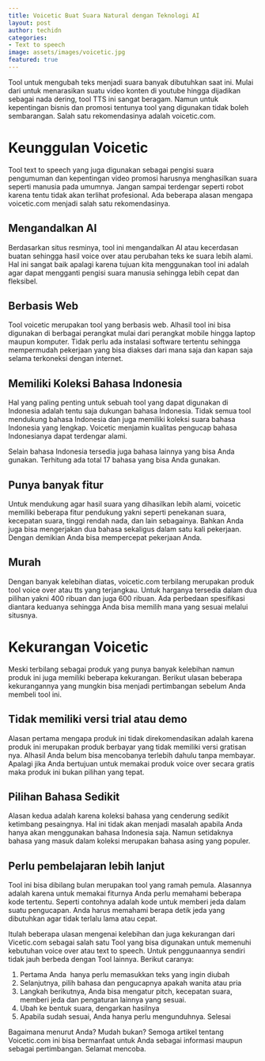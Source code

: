 ```yaml
---
title: Voicetic Buat Suara Natural dengan Teknologi AI
layout: post
author: techidn
categories: 
- Text to speech
image: assets/images/voicetic.jpg
featured: true
---
```


Tool untuk mengubah teks menjadi suara banyak dibutuhkan saat ini. Mulai dari untuk menarasikan suatu video konten di youtube hingga dijadikan sebagai nada dering, tool TTS ini sangat beragam. Namun untuk kepentingan bisnis dan promosi tentunya tool yang digunakan tidak boleh sembarangan. Salah satu rekomendasinya adalah voicetic.com.

# Keunggulan Voicetic

Tool text to speech yang juga digunakan sebagai pengisi suara pengumuman dan kepentingan video promosi harusnya menghasilkan suara seperti manusia pada umumnya. Jangan sampai terdengar seperti robot karena tentu tidak akan terlihat profesional. Ada beberapa alasan mengapa voicetic.com menjadi salah satu rekomendasinya.

## Mengandalkan AI

Berdasarkan situs resminya, tool ini mengandalkan AI atau kecerdasan buatan sehingga hasil voice over atau perubahan teks ke suara lebih alami. Hal ini sangat baik apalagi karena tujuan kita menggunakan tool ini adalah agar dapat mengganti pengisi suara manusia sehingga lebih cepat dan fleksibel.

## Berbasis Web

Tool voicetic merupakan tool yang berbasis web. Alhasil tool ini bisa digunakan di berbagai perangkat mulai dari perangkat mobile hingga laptop maupun komputer. Tidak perlu ada instalasi software tertentu sehingga mempermudah pekerjaan yang bisa diakses dari mana saja dan kapan saja selama terkoneksi dengan internet.

## Memiliki Koleksi Bahasa Indonesia

Hal yang paling penting untuk sebuah tool yang dapat digunakan di Indonesia adalah tentu saja dukungan bahasa Indonesia. Tidak semua tool mendukung bahasa Indonesia dan juga memiliki koleksi suara bahasa Indonesia yang lengkap. Voicetic menjamin kualitas pengucap bahasa Indonesianya dapat terdengar alami.

Selain bahasa Indonesia tersedia juga bahasa lainnya yang bisa Anda gunakan. Terhitung ada total 17 bahasa yang bisa Anda gunakan.

## Punya banyak fitur

Untuk mendukung agar hasil suara yang dihasilkan lebih alami, voicetic memiliki beberapa fitur pendukung yakni seperti penekanan suara, kecepatan suara, tinggi rendah nada, dan lain sebagainya. Bahkan Anda juga bisa mengerjakan dua bahasa sekaligus dalam satu kali pekerjaan. Dengan demikian Anda bisa mempercepat pekerjaan Anda.

## Murah

Dengan banyak kelebihan diatas, voicetic.com terbilang merupakan produk tool voice over atau tts yang terjangkau. Untuk harganya tersedia dalam dua pilihan yakni 400 ribuan dan juga 600 ribuan. Ada perbedaan spesifikasi diantara keduanya sehingga Anda bisa memilih mana yang sesuai melalui situsnya.

# Kekurangan Voicetic

Meski terbilang sebagai produk yang punya banyak kelebihan namun produk ini juga memiliki beberapa kekurangan. Berikut ulasan beberapa kekurangannya yang mungkin bisa menjadi pertimbangan sebelum Anda membeli tool ini.

## Tidak memiliki versi trial atau demo

Alasan pertama mengapa produk ini tidak direkomendasikan adalah karena produk ini merupakan produk berbayar yang tidak memiliki versi gratisan nya. Alhasil Anda belum bisa mencobanya terlebih dahulu tanpa membayar. Apalagi jika Anda bertujuan untuk memakai produk voice over secara gratis maka produk ini bukan pilihan yang tepat.

## Pilihan Bahasa Sedikit

Alasan kedua adalah karena koleksi bahasa yang cenderung sedikit ketimbang pesaingnya. Hal ini tidak akan menjadi masalah apabila Anda hanya akan menggunakan bahasa Indonesia saja. Namun setidaknya bahasa yang masuk dalam koleksi merupakan bahasa asing yang populer.

## Perlu pembelajaran lebih lanjut

Tool ini bisa dibilang bulan merupakan tool yang ramah pemula. Alasannya adalah karena untuk memakai fiturnya Anda perlu memahami beberapa kode tertentu. Seperti contohnya adalah kode untuk memberi jeda dalam suatu pengucapan. Anda harus memahami berapa detik jeda yang dibutuhkan agar tidak terlalu lama atau cepat.

Itulah beberapa ulasan mengenai kelebihan dan juga kekurangan dari Vicetic.com sebagai salah satu Tool yang bisa digunakan untuk memenuhi kebutuhan voice over atau text to speech. Untuk penggunaannya sendiri tidak jauh berbeda dengan Tool lainnya. Berikut caranya:

1. Pertama Anda  hanya perlu memasukkan teks yang ingin diubah
2. Selanjutnya, pilih bahasa dan pengucapnya apakah wanita atau pria
3. Langkah berikutnya, Anda bisa mengatur pitch, kecepatan suara, memberi jeda dan pengaturan lainnya yang sesuai. 
4. Ubah ke bentuk suara, dengarkan hasilnya 
5. Apabila sudah sesuai, Anda hanya perlu mengunduhnya. Selesai

Bagaimana menurut Anda? Mudah bukan? Semoga artikel tentang Voicetic.com ini bisa bermanfaat untuk Anda sebagai informasi maupun sebagai pertimbangan. Selamat mencoba.
